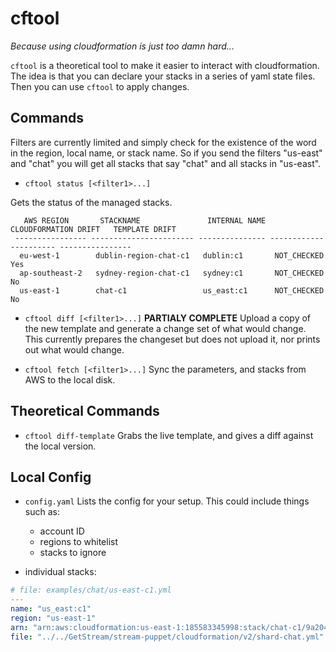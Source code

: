 # cftool

*Because using cloudformation is just too damn hard...*

`cftool` is a theoretical tool to make it easier to interact with
cloudformation. The idea is that you can declare your stacks in a series of
yaml state files. Then you can use `cftool` to apply changes.

## Commands

Filters are currently limited and simply check for the existence of the word
in the region, local name, or stack name. So if you send the filters "us-east"
and "chat" you will get all stacks that say "chat" and all stacks in
"us-east".

* `cftool status [<filter1>...]`

Gets the status of the managed stacks.

```
   AWS REGION       STACKNAME               INTERNAL NAME   CLOUDFORMATION DRIFT   TEMPLATE DRIFT
 ---------------- ----------------------- --------------- ---------------------- ----------------
  eu-west-1        dublin-region-chat-c1   dublin:c1       NOT_CHECKED            Yes
  ap-southeast-2   sydney-region-chat-c1   sydney:c1       NOT_CHECKED            No
  us-east-1        chat-c1                 us_east:c1      NOT_CHECKED            No
```

* `cftool diff [<filter1>...]`
   **PARTIALY COMPLETE**
   Upload a copy of the new template and generate a change set of what would
   change. This currently prepares the changeset but does not upload it, nor
   prints out what would change.

* `cftool fetch [<filter1>...]`
	Sync the parameters, and stacks from AWS to the local disk.

## Theoretical Commands

* `cftool diff-template`
	Grabs the live template, and gives a diff against the local version.

## Local Config

* `config.yaml`
	Lists the config for your setup. This could include things such as:
	- account ID
	- regions to whitelist
	- stacks to ignore

* individual stacks:

```yaml
# file: examples/chat/us-east-c1.yml
---
name: "us_east:c1"
region: "us-east-1"
arn: "arn:aws:cloudformation:us-east-1:185583345998:stack/chat-c1/9a2046e0-35da-11e9-900e-0e0ed2de56d2"
file: "../../GetStream/stream-puppet/cloudformation/v2/shard-chat.yml"

```
